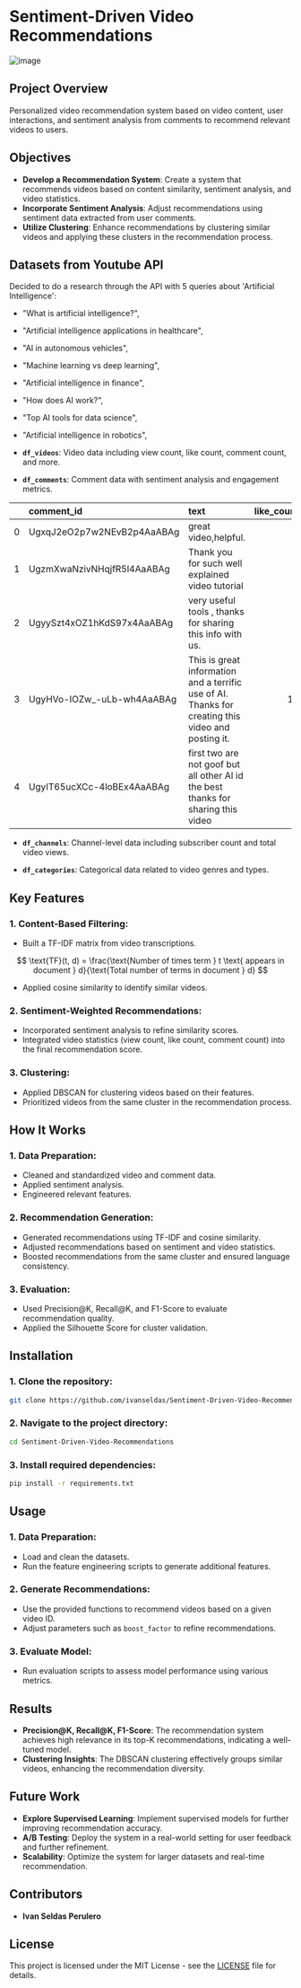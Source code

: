 
# Sentiment-Driven Video Recommendations

![image](https://github.com/user-attachments/assets/a8b302c5-e168-4a00-a6b6-a1fbcae83a7f)

## Project Overview

Personalized video recommendation system based on video content, user interactions, and sentiment analysis from comments to recommend relevant videos to users.

## Objectives

- **Develop a Recommendation System**: Create a system that recommends videos based on content similarity, sentiment analysis, and video statistics.
- **Incorporate Sentiment Analysis**: Adjust recommendations using sentiment data extracted from user comments.
- **Utilize Clustering**: Enhance recommendations by clustering similar videos and applying these clusters in the recommendation process.

## Datasets from Youtube API
Decided to do a research through the API with 5 queries about 'Artificial Intelligence':
- "What is artificial intelligence?",
- "Artificial intelligence applications in healthcare",
- "AI in autonomous vehicles",
- "Machine learning vs deep learning",
- "Artificial intelligence in finance",
- "How does AI work?",
- "Top AI tools for data science",
- "Artificial intelligence in robotics",

- **`df_videos`**: Video data including view count, like count, comment count, and more.
  
- **`df_comments`**: Comment data with sentiment analysis and engagement metrics.

|    | comment_id                 | text                                                                                               |   like_count | published_at              |
|---:|:---------------------------|:---------------------------------------------------------------------------------------------------|-------------:|:--------------------------|
|  0 | UgxqJ2eO2p7w2NEvB2p4AaABAg | great video,helpful.                                                                               |            1 | 2024-08-17 13:07:48+00:00 |
|  1 | UgzmXwaNzivNHqjfR5l4AaABAg | Thank you for such well explained video tutorial                                                   |            4 | 2023-05-01 14:48:21+00:00 |
|  2 | UgyySzt4xOZ1hKdS97x4AaABAg | very useful tools , thanks for sharing this info with us.                                          |            2 | 2023-07-20 11:33:23+00:00 |
|  3 | UgyHVo-IOZw_-uLb-wh4AaABAg | This is great information and a terrific use of AI. Thanks for creating this video and posting it. |           13 | 2023-06-25 00:36:50+00:00 |
|  4 | UgyIT65ucXCc-4loBEx4AaABAg | first two are not goof but all other AI id the best thanks for sharing this video                  |            1 | 2023-05-31 16:41:21+00:00 |

- **`df_channels`**: Channel-level data including subscriber count and total video views.
  
- **`df_categories`**: Categorical data related to video genres and types.

## Key Features

### 1. Content-Based Filtering:
- Built a TF-IDF matrix from video transcriptions.

$$
\text{TF}(t, d) = \frac{\text{Number of times term } t \text{ appears in document } d}{\text{Total number of terms in document } d}
$$

- Applied cosine similarity to identify similar videos.

### 2. Sentiment-Weighted Recommendations:
- Incorporated sentiment analysis to refine similarity scores.
- Integrated video statistics (view count, like count, comment count) into the final recommendation score.

### 3. Clustering:
- Applied DBSCAN for clustering videos based on their features.
- Prioritized videos from the same cluster in the recommendation process.

## How It Works

### 1. Data Preparation:
- Cleaned and standardized video and comment data.
- Applied sentiment analysis.
- Engineered relevant features.

### 2. Recommendation Generation:
- Generated recommendations using TF-IDF and cosine similarity.
- Adjusted recommendations based on sentiment and video statistics.
- Boosted recommendations from the same cluster and ensured language consistency.

### 3. Evaluation:
- Used Precision@K, Recall@K, and F1-Score to evaluate recommendation quality.
- Applied the Silhouette Score for cluster validation.

## Installation

### 1. Clone the repository:
```bash
git clone https://github.com/ivanseldas/Sentiment-Driven-Video-Recommendations.git
```

### 2. Navigate to the project directory:
```bash
cd Sentiment-Driven-Video-Recommendations
```

### 3. Install required dependencies:
```bash
pip install -r requirements.txt
```

## Usage

### 1. Data Preparation:
- Load and clean the datasets.
- Run the feature engineering scripts to generate additional features.

### 2. Generate Recommendations:
- Use the provided functions to recommend videos based on a given video ID.
- Adjust parameters such as `boost_factor` to refine recommendations.

### 3. Evaluate Model:
- Run evaluation scripts to assess model performance using various metrics.

## Results

- **Precision@K, Recall@K, F1-Score**: The recommendation system achieves high relevance in its top-K recommendations, indicating a well-tuned model.
- **Clustering Insights**: The DBSCAN clustering effectively groups similar videos, enhancing the recommendation diversity.

## Future Work

- **Explore Supervised Learning**: Implement supervised models for further improving recommendation accuracy.
- **A/B Testing**: Deploy the system in a real-world setting for user feedback and further refinement.
- **Scalability**: Optimize the system for larger datasets and real-time recommendation.

## Contributors

- **Ivan Seldas Perulero**

## License

This project is licensed under the MIT License - see the [LICENSE](./LICENSE) file for details.

